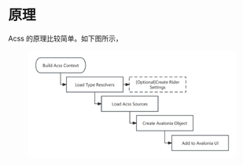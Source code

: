 # 原理

Acss 的原理比较简单。如下图所示，

<figure><img src="../../.gitbook/assets/Process.png" alt=""><figcaption></figcaption></figure>
